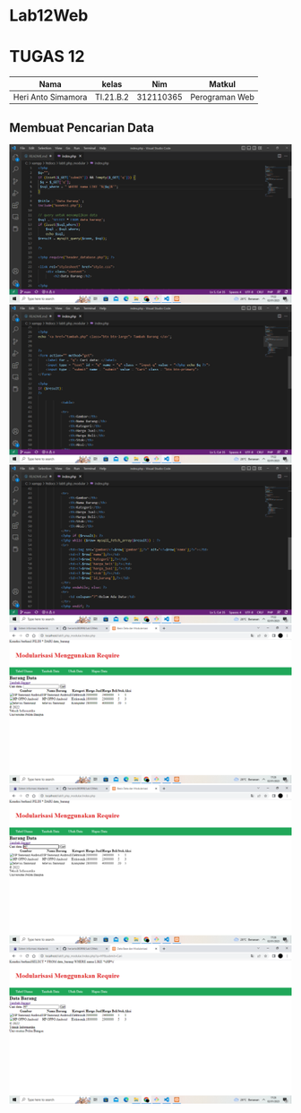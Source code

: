 # Lab12Web

# TUGAS 12

| Nama | kelas | Nim | Matkul |
| -- | --- | ---- | ----------- |
| Heri Anto Simamora | TI.21.B.2| 312110365 | Perograman Web |

## Membuat Pencarian Data

![gambar1](g/a.png.png)
![gambar2](g/b.png.png)
![gambar3](g/c.png.png)
![gambar4](g/d.png.png)
![gambar5](g/e.png.png)
![gambar6](g/f.png.png)
